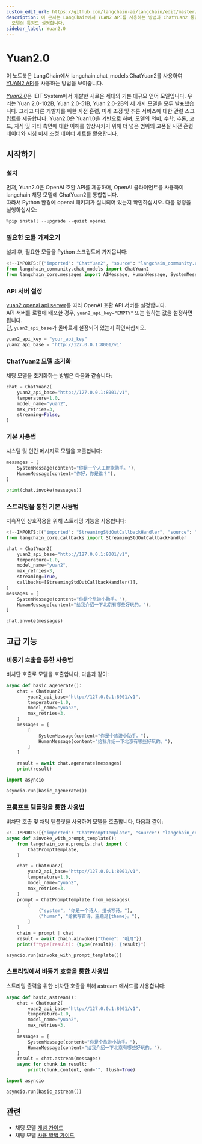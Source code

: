 ```yaml
---
custom_edit_url: https://github.com/langchain-ai/langchain/edit/master/docs/docs/integrations/chat/yuan2.ipynb
description: 이 문서는 LangChain에서 YUAN2 API를 사용하는 방법과 ChatYuan2 통합에 대한 내용을 다룹니다. Yuan2.0
  모델의 특징도 설명합니다.
sidebar_label: Yuan2.0
---
```


# Yuan2.0

이 노트북은 LangChain에서 langchain.chat_models.ChatYuan2를 사용하여 [YUAN2 API](https://github.com/IEIT-Yuan/Yuan-2.0/blob/main/docs/inference_server.md)를 사용하는 방법을 보여줍니다.

[*Yuan2.0*](https://github.com/IEIT-Yuan/Yuan-2.0/blob/main/README-EN.md)은 IEIT System에서 개발한 새로운 세대의 기본 대규모 언어 모델입니다. 우리는 Yuan 2.0-102B, Yuan 2.0-51B, Yuan 2.0-2B의 세 가지 모델을 모두 발표했습니다. 그리고 다른 개발자를 위한 사전 훈련, 미세 조정 및 추론 서비스에 대한 관련 스크립트를 제공합니다. Yuan2.0은 Yuan1.0을 기반으로 하며, 모델의 의미, 수학, 추론, 코드, 지식 및 기타 측면에 대한 이해를 향상시키기 위해 더 넓은 범위의 고품질 사전 훈련 데이터와 지침 미세 조정 데이터 세트를 활용합니다.

## 시작하기
### 설치
먼저, Yuan2.0은 OpenAI 호환 API를 제공하며, OpenAI 클라이언트를 사용하여 langchain 채팅 모델에 ChatYuan2를 통합합니다.  
따라서 Python 환경에 openai 패키지가 설치되어 있는지 확인하십시오. 다음 명령을 실행하십시오:

```python
%pip install --upgrade --quiet openai
```


### 필요한 모듈 가져오기
설치 후, 필요한 모듈을 Python 스크립트에 가져옵니다:

```python
<!--IMPORTS:[{"imported": "ChatYuan2", "source": "langchain_community.chat_models", "docs": "https://api.python.langchain.com/en/latest/chat_models/langchain_community.chat_models.yuan2.ChatYuan2.html", "title": "Yuan2.0"}, {"imported": "AIMessage", "source": "langchain_core.messages", "docs": "https://api.python.langchain.com/en/latest/messages/langchain_core.messages.ai.AIMessage.html", "title": "Yuan2.0"}, {"imported": "HumanMessage", "source": "langchain_core.messages", "docs": "https://api.python.langchain.com/en/latest/messages/langchain_core.messages.human.HumanMessage.html", "title": "Yuan2.0"}, {"imported": "SystemMessage", "source": "langchain_core.messages", "docs": "https://api.python.langchain.com/en/latest/messages/langchain_core.messages.system.SystemMessage.html", "title": "Yuan2.0"}]-->
from langchain_community.chat_models import ChatYuan2
from langchain_core.messages import AIMessage, HumanMessage, SystemMessage
```


### API 서버 설정
[yuan2 openai api server](https://github.com/IEIT-Yuan/Yuan-2.0/blob/main/docs/Yuan2_fastchat.md)를 따라 OpenAI 호환 API 서버를 설정합니다.  
API 서버를 로컬에 배포한 경우, `yuan2_api_key="EMPTY"` 또는 원하는 값을 설정하면 됩니다.  
단, `yuan2_api_base`가 올바르게 설정되어 있는지 확인하십시오.

```python
yuan2_api_key = "your_api_key"
yuan2_api_base = "http://127.0.0.1:8001/v1"
```


### ChatYuan2 모델 초기화
채팅 모델을 초기화하는 방법은 다음과 같습니다:

```python
chat = ChatYuan2(
    yuan2_api_base="http://127.0.0.1:8001/v1",
    temperature=1.0,
    model_name="yuan2",
    max_retries=3,
    streaming=False,
)
```


### 기본 사용법
시스템 및 인간 메시지로 모델을 호출합니다:

```python
messages = [
    SystemMessage(content="你是一个人工智能助手。"),
    HumanMessage(content="你好，你是谁？"),
]
```


```python
print(chat.invoke(messages))
```


### 스트리밍을 통한 기본 사용법
지속적인 상호작용을 위해 스트리밍 기능을 사용합니다:

```python
<!--IMPORTS:[{"imported": "StreamingStdOutCallbackHandler", "source": "langchain_core.callbacks", "docs": "https://api.python.langchain.com/en/latest/callbacks/langchain_core.callbacks.streaming_stdout.StreamingStdOutCallbackHandler.html", "title": "Yuan2.0"}]-->
from langchain_core.callbacks import StreamingStdOutCallbackHandler

chat = ChatYuan2(
    yuan2_api_base="http://127.0.0.1:8001/v1",
    temperature=1.0,
    model_name="yuan2",
    max_retries=3,
    streaming=True,
    callbacks=[StreamingStdOutCallbackHandler()],
)
messages = [
    SystemMessage(content="你是个旅游小助手。"),
    HumanMessage(content="给我介绍一下北京有哪些好玩的。"),
]
```


```python
chat.invoke(messages)
```


## 고급 기능
### 비동기 호출을 통한 사용법

비차단 호출로 모델을 호출합니다, 다음과 같이:

```python
async def basic_agenerate():
    chat = ChatYuan2(
        yuan2_api_base="http://127.0.0.1:8001/v1",
        temperature=1.0,
        model_name="yuan2",
        max_retries=3,
    )
    messages = [
        [
            SystemMessage(content="你是个旅游小助手。"),
            HumanMessage(content="给我介绍一下北京有哪些好玩的。"),
        ]
    ]

    result = await chat.agenerate(messages)
    print(result)
```


```python
import asyncio

asyncio.run(basic_agenerate())
```


### 프롬프트 템플릿을 통한 사용법

비차단 호출 및 채팅 템플릿을 사용하여 모델을 호출합니다, 다음과 같이:

```python
<!--IMPORTS:[{"imported": "ChatPromptTemplate", "source": "langchain_core.prompts.chat", "docs": "https://api.python.langchain.com/en/latest/prompts/langchain_core.prompts.chat.ChatPromptTemplate.html", "title": "Yuan2.0"}]-->
async def ainvoke_with_prompt_template():
    from langchain_core.prompts.chat import (
        ChatPromptTemplate,
    )

    chat = ChatYuan2(
        yuan2_api_base="http://127.0.0.1:8001/v1",
        temperature=1.0,
        model_name="yuan2",
        max_retries=3,
    )
    prompt = ChatPromptTemplate.from_messages(
        [
            ("system", "你是一个诗人，擅长写诗。"),
            ("human", "给我写首诗，主题是{theme}。"),
        ]
    )
    chain = prompt | chat
    result = await chain.ainvoke({"theme": "明月"})
    print(f"type(result): {type(result)}; {result}")
```


```python
asyncio.run(ainvoke_with_prompt_template())
```


### 스트리밍에서 비동기 호출을 통한 사용법
스트리밍 출력을 위한 비차단 호출을 위해 astream 메서드를 사용합니다:

```python
async def basic_astream():
    chat = ChatYuan2(
        yuan2_api_base="http://127.0.0.1:8001/v1",
        temperature=1.0,
        model_name="yuan2",
        max_retries=3,
    )
    messages = [
        SystemMessage(content="你是个旅游小助手。"),
        HumanMessage(content="给我介绍一下北京有哪些好玩的。"),
    ]
    result = chat.astream(messages)
    async for chunk in result:
        print(chunk.content, end="", flush=True)
```


```python
import asyncio

asyncio.run(basic_astream())
```


## 관련

- 채팅 모델 [개념 가이드](/docs/concepts/#chat-models)
- 채팅 모델 [사용 방법 가이드](/docs/how_to/#chat-models)